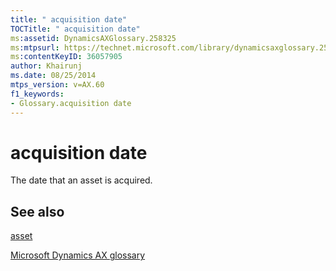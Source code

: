 ```yaml
---
title: " acquisition date"
TOCTitle: " acquisition date"
ms:assetid: DynamicsAXGlossary.258325
ms:mtpsurl: https://technet.microsoft.com/library/dynamicsaxglossary.258325(v=AX.60)
ms:contentKeyID: 36057905
author: Khairunj
ms.date: 08/25/2014
mtps_version: v=AX.60
f1_keywords:
- Glossary.acquisition date
---
```


# acquisition date

The date that an asset is acquired.

## See also

[asset](asset.md)

[Microsoft Dynamics AX glossary](glossary/microsoft-dynamics-ax-glossary.md)

  


